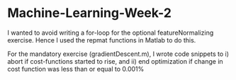 # Machine-Learning-Week-2
I wanted to avoid writing a for-loop for the optional featureNormalizing exercise. Hence I used the repmat functions in Matlab to do this.

For the mandatory exercise (gradientDescent.m), I wrote code snippets  to i) abort if cost-functions started to rise, and ii) end optimization if change in cost function was less than or equal to 0.001%
